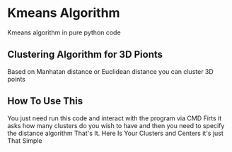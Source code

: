 # Kmeans Algorithm
Kmeans algorithm in pure python code

## Clustering Algorithm for 3D Pionts
Based on Manhatan distance or Euclidean distance you can cluster 3D points 

## How To Use This
You just need run this code and interact with the program via CMD
Firts it asks how many clusters do you wish to have and then you need to specify the distance algorithm
That's It. Here Is Your Clusters and Centers
it's just That Simple